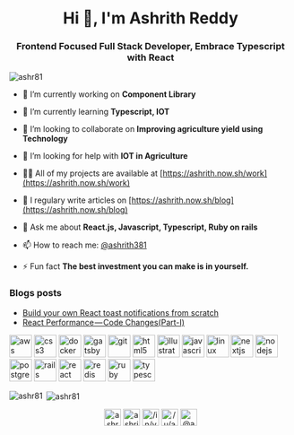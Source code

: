 <h1 align="center">Hi 👋, I'm Ashrith Reddy</h1>
<h3 align="center">Frontend Focused Full Stack Developer, Embrace Typescript with React</h3>

<p align="left"> <img src="https://komarev.com/ghpvc/?username=ashr81" alt="ashr81" /> </p>

- 🔭 I’m currently working on **Component Library**

- 🌱 I’m currently learning **Typescript, IOT**

- 👯 I’m looking to collaborate on **Improving agriculture yield using Technology**

- 🤝 I’m looking for help with **IOT in Agriculture**

- 👨‍💻 All of my projects are available at [https://ashrith.now.sh/work](https://ashrith.now.sh/work)

- 📝 I regulary write articles on [https://ashrith.now.sh/blog](https://ashrith.now.sh/blog)

- 💬 Ask me about **React.js, Javascript, Typescript, Ruby on rails**

- 📫 How to reach me: [@ashrith381](https://twitter.com/ashrith381)

- ⚡ Fun fact **The best investment you can make is in yourself.**

### Blogs posts
<!-- BLOG-POST-LIST:START -->
- [Build your own React toast notifications from scratch](https://medium.com/javascript-in-plain-english/build-your-own-react-toast-notifications-from-scratch-c5e67357da4d?source=rss-7c60b7db242e------2)
- [React Performance — Code Changes(Part-I)](https://medium.com/@ashr81/react-performance-code-changes-part-i-fc8f2fddb37?source=rss-7c60b7db242e------2)
<!-- BLOG-POST-LIST:END -->

<p align="left"><img src="https://devicons.github.io/devicon/devicon.git/icons/amazonwebservices/amazonwebservices-original-wordmark.svg" alt="aws" width="40" height="40"/> <img src="https://devicons.github.io/devicon/devicon.git/icons/css3/css3-original-wordmark.svg" alt="css3" width="40" height="40"/> <img src="https://devicons.github.io/devicon/devicon.git/icons/docker/docker-original-wordmark.svg" alt="docker" width="40" height="40"/> <img src="https://www.vectorlogo.zone/logos/gatsbyjs/gatsbyjs-icon.svg" alt="gatsby" width="40" height="40"/> <img src="https://www.vectorlogo.zone/logos/git-scm/git-scm-icon.svg" alt="git" width="40" height="40"/> <img src="https://devicons.github.io/devicon/devicon.git/icons/html5/html5-original-wordmark.svg" alt="html5" width="40" height="40"/> <img src="https://www.vectorlogo.zone/logos/adobe_illustrator/adobe_illustrator-icon.svg" alt="illustrator" width="40" height="40"/> <img src="https://devicons.github.io/devicon/devicon.git/icons/javascript/javascript-original.svg" alt="javascript" width="40" height="40"/> <img src="https://devicons.github.io/devicon/devicon.git/icons/linux/linux-original.svg" alt="linux" width="40" height="40"/> <img src="https://cdn.worldvectorlogo.com/logos/nextjs-3.svg" alt="nextjs" width="40" height="40"/> <img src="https://devicons.github.io/devicon/devicon.git/icons/nodejs/nodejs-original-wordmark.svg" alt="nodejs" width="40" height="40"/> <img src="https://devicons.github.io/devicon/devicon.git/icons/postgresql/postgresql-original-wordmark.svg" alt="postgresql" width="40" height="40"/> <img src="https://devicons.github.io/devicon/devicon.git/icons/rails/rails-original-wordmark.svg" alt="rails" width="40" height="40"/> <img src="https://devicons.github.io/devicon/devicon.git/icons/react/react-original-wordmark.svg" alt="react" width="40" height="40"/> <img src="https://devicons.github.io/devicon/devicon.git/icons/redis/redis-original-wordmark.svg" alt="redis" width="40" height="40"/> <img src="https://devicons.github.io/devicon/devicon.git/icons/ruby/ruby-original-wordmark.svg" alt="ruby" width="40" height="40"/> <img src="https://devicons.github.io/devicon/devicon.git/icons/typescript/typescript-original.svg" alt="typescript" width="40" height="40"/></p><p><img align="left" src="https://github-readme-stats.vercel.app/api/top-langs/?username=ashr81&layout=compact&hide=html" alt="ashr81" /></p>

<p>&nbsp;<img align="center" src="https://github-readme-stats.vercel.app/api?username=ashr81&show_icons=true" alt="ashr81" /></p>

<p align="center">
<a href="https://codepen.io/ashr81" target="blank"><img align="center" src="https://cdn.jsdelivr.net/npm/simple-icons@3.0.1/icons/codepen.svg" alt="ashr81" height="30" width="30" /></a>
<a href="https://twitter.com/ashrith381" target="blank"><img align="center" src="https://cdn.jsdelivr.net/npm/simple-icons@3.0.1/icons/twitter.svg" alt="ashrith381" height="30" width="30" /></a>
<a href="https://linkedin.com/in/vashrithreddy/" target="blank"><img align="center" src="https://cdn.jsdelivr.net/npm/simple-icons@3.0.1/icons/linkedin.svg" alt="/in/vashrithreddy/" height="30" width="30" /></a>
<a href="https://codesandbox.com//u/ashr81" target="blank"><img align="center" src="https://cdn.jsdelivr.net/npm/simple-icons@3.0.1/icons/codesandbox.svg" alt="/u/ashr81" height="30" width="30" /></a>
<a href="https://medium.com/@ashr81" target="blank"><img align="center" src="https://cdn.jsdelivr.net/npm/simple-icons@3.0.1/icons/medium.svg" alt="@ashr81" height="30" width="30" /></a>
</p>
